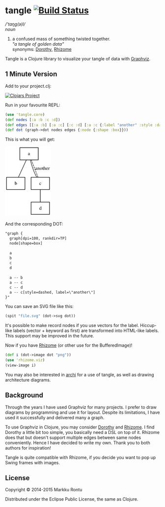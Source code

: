 tangle [![Build Status](https://travis-ci.org/Macroz/tangle.svg?branch=master)](https://travis-ci.org/Macroz/tangle)
======
_/'taŋg(ə)l/_<br>
_noun_

1. a confused mass of something twisted together. <br>
_"a tangle of golden data"_<br>
synonyms:  [Dorothy](https://github.com/daveray/dorothy), [Rhizome](https://github.com/ztellman/rhizome)

Tangle is a Clojure library to visualize your tangle of data with [Graphviz](http://www.graphviz.org/).

1 Minute Version
----------------

Add to your project.clj:

[![Clojars Project](http://clojars.org/macroz/tangle/latest-version.svg)](http://clojars.org/macroz/tangle)

Run in your favourite REPL:

```clj
(use 'tangle.core)
(def nodes [:a :b :c :d])
(def edges [[:a :b] [:a :c] [:c :d] [:a :c {:label "another" :style :dashed}]])
(def dot (graph->dot nodes edges {:node {:shape :box}}))
```

This is what you will get:

![Example graph](examples/1.png?raw=true)

And the corresponding DOT:

```
"graph {
  graph[dpi=100, rankdir=TP]
  node[shape=box]
  
  a
  b
  c
  d

  a -- b
  a -- c
  c -- d
  a -- c[style=dashed, label=\"another\"]
}"
```

You can save an SVG file like this:
```clj
(spit "file.svg" (dot->svg dot))
```

It's possible to make record nodes if you use vectors for the label. Hiccup-like labels (vector + keyword as first) are transformed into HTML-like labels. This support may be improved in the future.

Now if you have [Rhizome](https://github.com/ztellman/rhizome) (or other use for the  BufferedImage)!

```clj
(def i (dot->image dot "png"))
(use 'rhizome.viz)
(view-image i)
```

You may also be interested in [archi](https://www.github.com/Macroz/archi) for a use of tangle, as well as drawing architecture diagrams.

Background
----------

Through the years I have used Graphviz for many projects. I prefer to draw diagrams by programming and use it for layout. Despite its limitations, I have used it successfully and delivered many a graph.

To use Graphviz in Clojure, you may consider [Dorothy](https://github.com/daveray/dorothy) and [Rhizome](https://github.com/ztellman/rhizome). I find Dorothy a little bit too simple, you basically need a DSL on top of it. Rhizome does that but doesn't support multiple edges between same nodes conveniently. Hence I have decided to write my own. Thank you to both authors for inspiration!

Tangle is quite compatible with Rhizome, if you decide you want to pop up Swing frames with images.

License
-------

Copyright © 2014-2015 Markku Rontu

Distributed under the Eclipse Public License, the same as Clojure.
